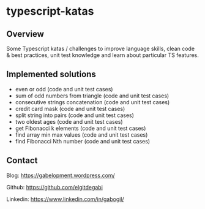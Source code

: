 # typescript-katas
## Overview
Some Typescript katas / challenges to improve language skills, clean code & best practices, unit test knowledge and learn about particular TS features.
## Implemented solutions
* even or odd (code and unit test cases)
* sum of odd numbers from triangle (code and unit test cases)
* consecutive strings concatenation (code and unit test cases)
* credit card mask (code and unit test cases)
* split string into pairs (code and unit test cases)
* two oldest ages (code and unit test cases)
* get Fibonacci k elements (code and unit test cases)
* find array min max values (code and unit test cases)
* find Fibonacci Nth number (code and unit test cases)
## Contact
Blog: https://gabelopment.wordpress.com/

Github: https://github.com/elgitdegabi

Linkedin: https://www.linkedin.com/in/gabogil/
